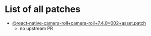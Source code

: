 # List of all patches

- [@react-native-camera-roll+camera-roll+7.4.0+002+asset.patch](@react-native-camera-roll+camera-roll+7.4.0+002+asset.patch)
    - no upstream PR
